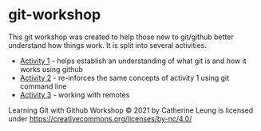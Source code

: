 # git-workshop

This git workshop was created to help those new to git/github better understand how things work.  It is split into several activities.

* [Activity 1](https://github.com/catherine-leung/git-workshop/blob/main/activity1.md) - helps establish an understanding of what git is and how it works using github
* [Activity 2]() - re-inforces the same concepts of activity 1 using git command line
* [Activity 3]() - working with remotes


 Learning Git with Github Workshop © 2021 by Catherine Leung is licensed under https://creativecommons.org/licenses/by-nc/4.0/
